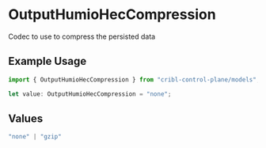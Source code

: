 # OutputHumioHecCompression

Codec to use to compress the persisted data

## Example Usage

```typescript
import { OutputHumioHecCompression } from "cribl-control-plane/models";

let value: OutputHumioHecCompression = "none";
```

## Values

```typescript
"none" | "gzip"
```